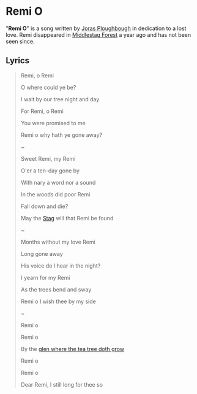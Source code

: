 # Remi O

"**Remi O**" is a song written by [Joras Ploughbough](../../societies/esterfell-accord/citizenry/joras-ploughbough.md) in dedication to a lost love. Remi disappeared in [Middlestag Forest](../../ch-1-welcome-to-mote/esterfell/lenya/middlestag-forest.md) a year ago and has not been seen since.

## Lyrics

> Remi, o Remi
>
> O where could ye be?
>
> I wait by our tree night and day
>
> For Remi, o Remi
>
> You were promised to me
>
> Remi o why hath ye gone away?
>
> ~
>
> Sweet Remi, my Remi
>
> O'er a ten-day gone by
>
> With nary a word nor a sound
>
> In the woods did poor Remi
>
> Fall down and die?
>
> May the [Stag](../../ch-3-stories-of-mote/pantheons/esterfell-deities/phygius.md) will that Remi be found
>
> ~
>
> Months without my love Remi
>
> Long gone away
>
> His voice do I hear in the night?
>
> I yearn for my Remi
>
> As the trees bend and sway
>
> Remi o I wish thee by my side
>
> ~
>
> Remi o
>
> Remi o
>
> By the [glen where the tea tree doth grow](../../societies/esterfell-accord/brier-glen.md)
>
> Remi o
>
> Remi o
>
> Dear Remi, I still long for thee so
